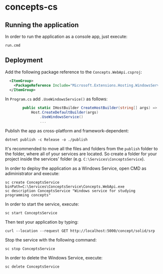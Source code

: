 # concepts-cs 

## Running the application 

In order to run the application as a console app, just execute: 
```
run.cmd
```

## Deployment 

Add the following package reference to the `Concepts.WebApi.csproj`:
```XML
  <ItemGroup>
    <PackageReference Include="Microsoft.Extensions.Hosting.WindowsServices" Version="3.1.0" />
  </ItemGroup>
```

In `Program.cs` add `.UseWindowsService()` as follows:
```C#
        public static IHostBuilder CreateHostBuilder(string[] args) =>
            Host.CreateDefaultBuilder(args)
                .UseWindowsService()
                ...
```

Publish the app as cross-platform and framework-dependent: 
```
dotnet publish -c Release -o ./publish
```

It's recommended to move all the files and folders from the `publish` folder to the folder, where all of your services are located. 
So create a folder for your project inside the services' folder (e.g. `C:\Services\ConceptsService`).

In order to deploy the application as a Windows Service, open CMD as adiministrator and execute: 
```
sc create ConceptsService binPath=C:\Services\ConceptsService\Concepts.WebApi.exe
sc description ConceptsService "Windows service for studying programming concepts"
```

In order to start the service, execute: 
```
sc start ConceptsService
```

Then test your application by typing: 
```
curl --location --request GET http://localhost:5000/concept/solid/srp
```

Stop the service with the following command: 
```
sc stop ConceptsService
```

In order to delete the Windows Service, execute:
```
sc delete ConceptsService
```
